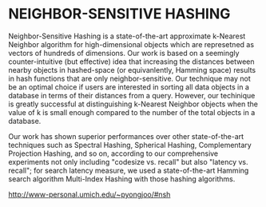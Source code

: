 # NEIGHBOR-SENSITIVE HASHING

Neighbor-Sensitive Hashing is a state-of-the-art approximate k-Nearest Neighbor
algorithm for high-dimensional objects which are represetned as vectors of
hundreds of dimensions. Our work is based on a seemingly counter-intuitive (but
effective) idea that increasing the distances between nearby objects in
hashed-space (or equivanlently, Hamming space) results in hash functions that
are only neighbor-sensitive. Our technique may not be an optimal choice if users
are interested in sorting all data objects in a database in terms of their
distances from a query. However, our techinique is greatly successful at
distinguishing k-Nearest Neighbor objects when the value of k is small enough
compared to the number of the total objects in a database.

Our work has shown superior performances over other state-of-the-art techniques
such as Spectral Hashing, Spherical Hashing, Complementary Projection Hashing,
and so on, according to our comprehensive experiments not only including
"codesize vs. recall" but also "latency vs. recall"; for search latency measure,
we used a state-of-the-art Hamming search algorithm Multi-Index Hashing with
those hashing algorithms.

http://www-personal.umich.edu/~pyongjoo/#nsh
